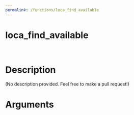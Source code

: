 ```yaml
---
permalink: /functions/loca_find_available
---
```

# loca_find_available  
&nbsp;  
# Description  
(No description provided. Feel free to make a pull request!) 
&nbsp;  
# Arguments


